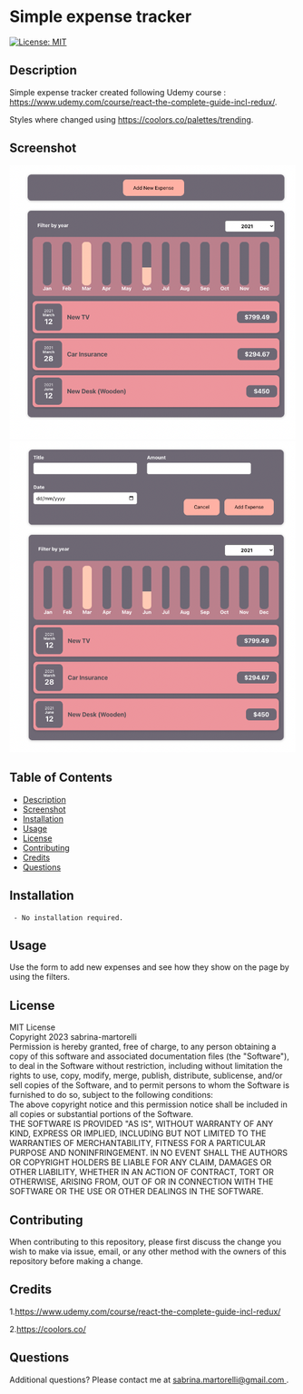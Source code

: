 # Simple expense tracker
[![License: MIT](https://img.shields.io/badge/License-MIT-yellow.svg)](https://opensource.org/licenses/MIT)

## Description

Simple expense tracker created following Udemy course : https://www.udemy.com/course/react-the-complete-guide-incl-redux/.

Styles where changed using https://coolors.co/palettes/trending.

## Screenshot

![screenshot](./src/assets/images/screenshot.png)
![screenshot](./src/assets/images/screenshot2.png)


## Table of Contents   
  - [Description](#description) 
  - [Screenshot](#screenshot) 
  - [Installation](#installation) 
  - [Usage](#usage)
  - [License](#license)
  - [Contributing](#contributing)
  - [Credits](#credits)
  - [Questions](#questions)

##  Installation 

     - No installation required.

##  Usage 

Use  the form to add new expenses and see how they show on the page by using the filters.


##  License 
MIT License   
                        Copyright 2023 sabrina-martorelli   
                        Permission is hereby granted, free of charge, to any person obtaining a copy of this software and associated documentation files (the "Software"), to deal in the Software without restriction, including without limitation the rights to use, copy, modify, merge, publish, distribute, sublicense, and/or sell copies of the Software, and to permit persons to whom the Software is furnished to do so, subject to the following conditions:  
                        The above copyright notice and this permission notice shall be included in all copies or substantial portions of the Software.   
                        THE SOFTWARE IS PROVIDED "AS IS", WITHOUT WARRANTY OF ANY KIND, EXPRESS OR IMPLIED, INCLUDING BUT NOT LIMITED TO THE WARRANTIES OF MERCHANTABILITY, FITNESS FOR A PARTICULAR PURPOSE AND NONINFRINGEMENT. IN NO EVENT SHALL THE AUTHORS OR COPYRIGHT HOLDERS BE LIABLE FOR ANY CLAIM, DAMAGES OR OTHER LIABILITY, WHETHER IN AN ACTION OF CONTRACT, TORT OR OTHERWISE, ARISING FROM, OUT OF OR IN CONNECTION WITH THE SOFTWARE OR THE USE OR OTHER DEALINGS IN THE SOFTWARE.
##  Contributing 
When contributing to this repository, please first discuss the change you wish to make via issue, email, or any other method with the owners of this repository before making a change.

##  Credits

1.https://www.udemy.com/course/react-the-complete-guide-incl-redux/

2.https://coolors.co/

##  Questions

 Additional questions? Please contact me at [sabrina.martorelli@gmail.com ](mailto:sabrina.martorelli@gmail.com).
